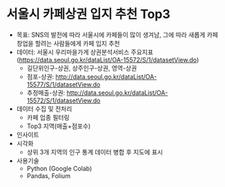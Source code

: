 # 서울시 카페상권 입지 추천 Top3
- 목표: SNS의 발전에 따라 서울시에 카페들이 많이 생겨남, 그에 따라 새롭게 카페 창업을 할려는 사람들에게 카페 입지 추천
- 데이터: 서울시 우리마을가게 상권분석서비스 주요지표(https://data.seoul.go.kr/dataList/OA-15572/S/1/datasetView.do)
  - 길단위인구-상권, 상주인구-상권, 영역-상권
  - 점포-상권: http://data.seoul.go.kr/dataList/OA-15577/S/1/datasetView.do
  - 추정매출-상권: http://data.seoul.go.kr/dataList/OA-15572/S/1/datasetView.do
- 데이터 수집 및 전처리
  - 카페 업종 필터링
  - Top3 지역(매출+점포수)
- 인사이트
- 시각화
  - 상위 3개 지역의 인구 통계 데이터 병합 후 지도에 표시
- 사용기술
  - Python (Google Colab)
  - Pandas, Folium
